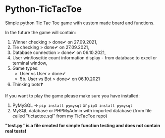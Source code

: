 # Python-TicTacToe
Simple python Tic Tac Toe game with custom made board and functions.

In the future the game will contain:
1. Winner checking > done✔ on 27.09.2021,
2. Tie checking > done✔ on 27.09.2021,
3. Database connection > done✔ on 06.10.2021,
4. User win/lose/tie count information display - from database to excel or terminal window,
5. Game types:
    - User vs User > done✔
    - 5b. User vs Bot > done✔ on 06.10.2021
6. Thinking bots❓

If you want to play the game please make sure you have installed:
1. PyMySQL -> `pip install pymysql` or `pip3 install pymysql`
2. MySQL database or PHPMyAdmin with imported database (from file called "tictactoe.sql" from my TicTacToe repo) 

**"test.py" is a file created for simple function testing and does not contain real tests❗**
